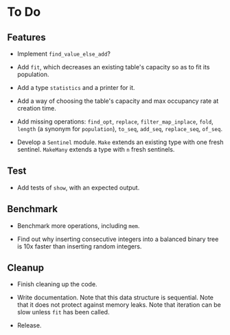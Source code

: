# To Do

## Features

* Implement `find_value_else_add`?

* Add `fit`, which decreases an existing table's capacity so as
  to fit its population.

* Add a type `statistics` and a printer for it.

* Add a way of choosing the table's capacity and max occupancy rate
  at creation time.

* Add missing operations:
  `find_opt`,
  `replace`,
  `filter_map_inplace`,
  `fold`,
  `length` (a synonym for `population`),
  `to_seq`, `add_seq`, `replace_seq`, `of_seq`.

* Develop a `Sentinel` module.
  `Make` extends an existing type with one fresh sentinel.
  `MakeMany` extends a type with `n` fresh sentinels.

## Test

* Add tests of `show`, with an expected output.

## Benchmark

* Benchmark more operations, including `mem`.

* Find out why inserting consecutive integers into a balanced binary tree
  is 10x faster than inserting random integers.

## Cleanup

* Finish cleaning up the code.

* Write documentation. Note that this data structure is sequential.
  Note that it does not protect against memory leaks.
  Note that iteration can be slow unless `fit` has been called.

* Release.
